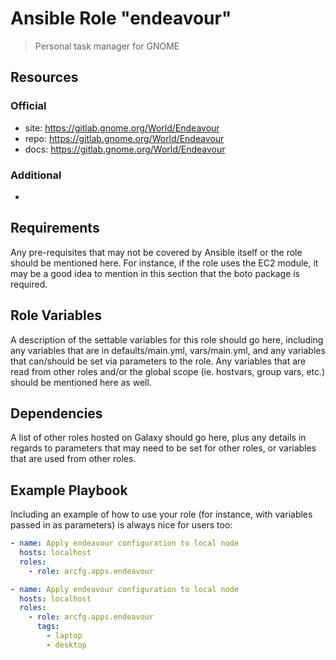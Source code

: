 # Ansible Role "endeavour"

> Personal task manager for GNOME

## Resources

### Official

- site: https://gitlab.gnome.org/World/Endeavour
- repo: https://gitlab.gnome.org/World/Endeavour
- docs: https://gitlab.gnome.org/World/Endeavour

### Additional

-

## Requirements

Any pre-requisites that may not be covered by Ansible itself or the role should be mentioned here. For instance, if the
role uses the EC2 module, it may be a good idea to mention in this section that the boto package is required.

## Role Variables

A description of the settable variables for this role should go here, including any variables that are in
defaults/main.yml, vars/main.yml, and any variables that can/should be set via parameters to the role. Any variables
that are read from other roles and/or the global scope (ie. hostvars, group vars, etc.) should be mentioned here as
well.

## Dependencies

A list of other roles hosted on Galaxy should go here, plus any details in regards to parameters that may need to be set
for other roles, or variables that are used from other roles.

## Example Playbook

Including an example of how to use your role (for instance, with variables passed in as parameters) is always nice for
users too:

```yaml
- name: Apply endeavour configuration to local node
  hosts: localhost
  roles:
    - role: arcfg.apps.endeavour
```

```yaml
- name: Apply endeavour configuration to local node
  hosts: localhost
  roles:
    - role: arcfg.apps.endeavour
      tags:
        - laptop
        - desktop
```
